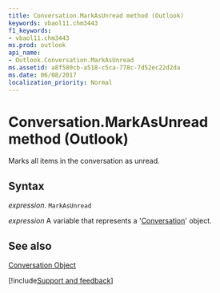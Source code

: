 ```yaml
---
title: Conversation.MarkAsUnread method (Outlook)
keywords: vbaol11.chm3443
f1_keywords:
- vbaol11.chm3443
ms.prod: outlook
api_name:
- Outlook.Conversation.MarkAsUnread
ms.assetid: a8f580cb-a518-c5ca-778c-7d52ec22d2da
ms.date: 06/08/2017
localization_priority: Normal
---
```



# Conversation.MarkAsUnread method (Outlook)

Marks all items in the conversation as unread.


## Syntax

_expression_. `MarkAsUnread`

_expression_ A variable that represents a '[Conversation](Outlook.Conversation.md)' object.


## See also


[Conversation Object](Outlook.Conversation.md)

[!include[Support and feedback](~/includes/feedback-boilerplate.md)]